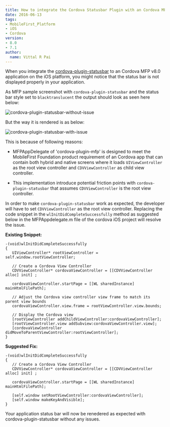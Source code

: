 ```yaml
---
title: How to integrate the Cordova Statusbar Plugin with an Cordova MFP App
date: 2016-06-13
tags:
- MobileFirst_Platform
- iOS
- Cordova
version:
- 8.0
- 7.1
author:
  name: Vittal R Pai
---
```

When you integrate the [cordova-plugin-statusbar](https://cordova.apache.org/docs/en/latest/reference/cordova-plugin-statusbar) to an Cordova MFP v8.0 application on the iOS platform, you might notice that the status bar is not displayed properly in your application.

As MFP sample screenshot with `cordova-plugin-statusbar` and the status bar style set to `blacktranslucent` the output should look as seen here below: 

![cordova-plugin-statusbar-without-issue](https://dl.dropboxusercontent.com/s/ivq523cp82ux9sq/cordova-plugin-statusbar-without-issue.png)

But the way it is rendered is as below:

![cordova-plugin-statusbar-with-issue](https://dl.dropboxusercontent.com/s/5q3mxvpnl2bx7x4/cordova-plugin-statusbar-with-issue.png)

This is because of following reasons:

- MFPAppDelegate of 'cordova-plugin-mfp' is designed to meet the MobileFirst Foundation product requirement of an Cordova app that can contain both hybrid and native screens where it loads `UIViewController` as the root view controller and `CDVViewController` as child view controller.

- This implementation introduce potential friction points with `cordova-plugin-statusbar` that assumes `CDVViewController` is the root view controller.

In order to make `cordova-plugin-statusbar` work as expected, the developer will have to set `CDVViewController` as the root view controller. Replacing the code snippet in the `wlInitDidCompleteSuccessfully` method as suggested below in the MFPAppdelegate.m file of the cordova iOS project will resolve the issue.  


**Existing Snippet:**

```objective_c
-(void)wlInitDidCompleteSuccessfully
{
   UIViewController* rootViewController = self.window.rootViewController;

   // Create a Cordova View Controller
   CDVViewController* cordovaViewController = [[CDVViewController alloc] init] ;

   cordovaViewController.startPage = [[WL sharedInstance] mainHtmlFilePath];
   
   // Adjust the Cordova view controller view frame to match its parent view bounds
   cordovaViewController.view.frame = rootViewController.view.bounds;

   // Display the Cordova view
   [rootViewController addChildViewController:cordovaViewController];  
   [rootViewController.view addSubview:cordovaViewController.view];
   [cordovaViewController didMoveToParentViewController:rootViewController];  
}
```


**Suggested Fix:**

```objective_c
-(void)wlInitDidCompleteSuccessfully
{
   // Create a Cordova View Controller
   CDVViewController* cordovaViewController = [[CDVViewController alloc] init] ;

   cordovaViewController.startPage = [[WL sharedInstance] mainHtmlFilePath];
 
   [self.window setRootViewController:cordovaViewController];
   [self.window makeKeyAndVisible];
}
```  

Your application status bar will now be renedered as expected with cordova-plugin-statusbar without any issues.